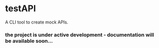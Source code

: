 # testAPI
A CLI tool to create mock APIs.

### the project is under active development - documentation will be available soon...
